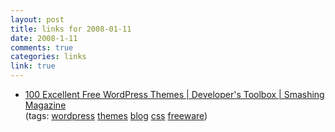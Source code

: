 ```yaml
--- 
layout: post
title: links for 2008-01-11
date: 2008-1-11
comments: true
categories: links
link: true
---
```

<ul class="delicious">
	<li>
		<div class="delicious-link"><a href="http://www.smashingmagazine.com/2008/01/08/100-excellent-free-high-quality-wordpress-themes/">100 Excellent Free WordPress Themes | Developer's Toolbox | Smashing Magazine</a></div>
		<div class="delicious-tags">(tags: <a href="http://del.icio.us/zanshin/wordpress">wordpress</a> <a href="http://del.icio.us/zanshin/themes">themes</a> <a href="http://del.icio.us/zanshin/blog">blog</a> <a href="http://del.icio.us/zanshin/css">css</a> <a href="http://del.icio.us/zanshin/freeware">freeware</a>)</div>
	</li>
</ul>
